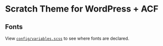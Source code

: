 # Scratch Theme for WordPress + ACF

## Fonts

View [`config/variables.scss`](https://github.com/zackphilipps/scratch-theme/blob/master/_assets/scss/config/_variables.scss) to see where fonts are declared.
